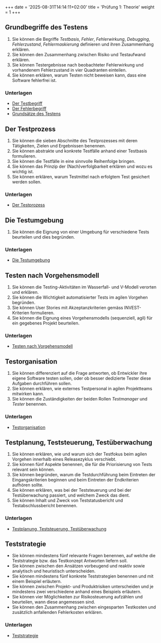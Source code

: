 +++
date = '2025-08-31T14:14:11+02:00'
title = 'Prüfung 1: Theorie'
weight = 1
+++

## Grundbegriffe des Testens

1. Sie können die Begriffe _Testbasis_, _Fehler_, _Fehlerwirkung_, _Debugging_, _Fehlerzustand_, _Fehlermaskierung_ definieren und ihren Zusammenhang erklären.
1. Sie können den Zusammenhang zwischen Risiko und Testaufwand erklären.
1. Sie können Testergebnisse nach beobachteter Fehlerwirkung und vorhandenem Fehlerzustand in vier Quadranten einteilen.
1. Sie können erklären, warum Testen nicht beweisen kann, dass eine Software fehlerfrei ist.

### Unterlagen

- [Der Testbegriff](/theorie/testbegriff/)
- [Der Fehlerbegriff](/theorie/fehlerbegriff/)
- [Grundsätze des Testens](/theorie/grundsaetze/)

## Der Testprozess

1. Sie können die sieben Abschnitte des Testprozesses mit deren Tätigkeiten, Zielen und Ergebnissen benennen.
1. Sie können abstrakte und konkrete Testfälle anhand einer Testbasis formulieren.
1. Sie können die Testfälle in eine sinnvolle Reihenfolge bringen.
1. Sie können das Prinzip der (Nach)verfolgbarkeit erklären und wozu es wichtig ist.
1. Sie können erklären, warum Testmittel nach erfolgtem Test gesichert werden sollen.

### Unterlagen

- [Der Testprozess](/theorie/testprozess/)

## Die Testumgebung

1. Sie können die Eignung von einer Umgebung für verschiedene Tests beurteilen und dies begründen.

### Unterlagen

- [Die Testumgebung](/theorie/testumgebung/)

## Testen nach Vorgehensmodell

1. Sie können die Testing-Aktivitäten im Wasserfall- und V-Modell verorten und erklären.
1. Sie können die Wichtigkeit automatisierter Tests im agilen Vorgehen begründen.
1. Sie können User Stories mit Akzeptanzkriterien gemäss INVEST-Kriterien formulieren.
1. Sie können die Eignung eines Vorgehensmodells (sequenziell, agil) für ein gegebenes Projekt beurteilen.

### Unterlagen

- [Testen nach Vorgehensmodell](/theorie/testen-nach-vorgehensmodell/)

## Testorganisation

1. Sie können differenziert auf die Frage antworten, ob Entwickler ihre eigene Software testen sollen, oder ob besser dedizierte Tester diese Aufgaben durchführen sollen.
1. Sie können erklären, wie externes Testpersonal in agilen Projektteams mitwirken kann.
1. Sie können die Zuständigkeiten der beiden Rollen _Testmanager_ und _Tester_ benennen.

### Unterlagen

- [Testorganisation](/theorie/testorganisation/)

## Testplanung, Teststeuerung, Testüberwachung

1. Sie können erklären, wie und warum sich der Testfokus beim agilen Vorgehen innerhalb eines Releasezyklus verschiebt.
1. Sie können fünf Aspekte benennen, die für die Priorisierung von Tests relevant sein können.
1. Sie können begründen, warum die Testdurchführung beim Eintreten der Eingangskriterien beginnen und beim Eintreten der Endkriterien aufhören sollte.
1. Sie können erklären, was bei der Teststeuerung und bei der Testüberwachung passiert, und welchem Zweck das dient.
1. Sie können Inhalt und Zweck von Teststatusbericht und Testabschlussbericht benennen.

### Unterlagen

- [Testplanung, Teststeuerung, Testüberwachung](/theorie/testplanung-teststeuerung-testueberwachung/)

## Teststrategie

- Sie können mindestens fünf relevante Fragen benennen, auf welche die Teststrategie bzw. das Testkonzept Antworten liefern soll.
- Sie können zwischen den Ansätzen vorbeugend und reaktiv sowie analytisch und heuristisch unterscheiden.
- Sie können mindestens fünf konkrete Teststrategien benennen und mit einem Beispiel erläutern.
- Sie können zwischen Projekt- und Produktrisiken unterscheiden und je mindestens zwei verschiedene anhand eines Beispiels erläutern.
- Sie können vier Möglichkeiten zur Risikosteuerung aufzählen und beurteilen, wann diese angemessen sind.
- Sie können den Zusammenhang zwischen eingesparten Testkosten und zusätzlich anfallenden Fehlerkosten erklären.

### Unterlagen

- [Teststrategie](/theorie/teststrategie)